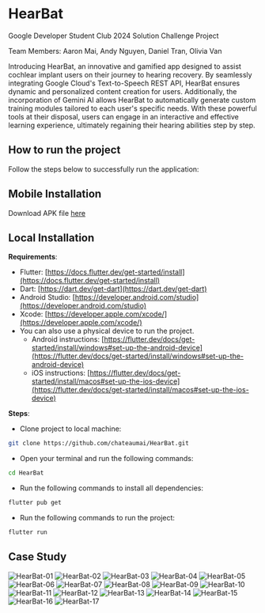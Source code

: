 # HearBat

Google Developer Student Club 2024 Solution Challenge Project

Team Members: Aaron Mai, Andy Nguyen, Daniel Tran, Olivia Van

Introducing HearBat, an innovative and gamified app designed to assist cochlear implant users on their journey to hearing recovery.
By seamlessly integrating Google Cloud's Text-to-Speech REST API, HearBat ensures dynamic and personalized content creation for users.
Additionally, the incorporation of Gemini AI allows HearBat to automatically generate custom training modules tailored to each user's specific needs.
With these powerful tools at their disposal, users can engage in an interactive and effective learning experience, ultimately regaining their hearing abilities step by step.

## How to run the project

Follow the steps below to successfully run the application:

## Mobile Installation

Download APK file [here](https://drive.google.com/file/d/11Fm5nk-UJnQtKkolB9zE87pldnlwx8U2/view?usp=drive_link)

## Local Installation

**Requirements**:

- Flutter: [https://docs.flutter.dev/get-started/install](https://docs.flutter.dev/get-started/install)
- Dart: [https://dart.dev/get-dart](https://dart.dev/get-dart)
- Android Studio: [https://developer.android.com/studio](https://developer.android.com/studio)
- Xcode: [https://developer.apple.com/xcode/](https://developer.apple.com/xcode/)
- You can also use a physical device to run the project.
  - Android instructions: [https://flutter.dev/docs/get-started/install/windows#set-up-the-android-device](https://flutter.dev/docs/get-started/install/windows#set-up-the-android-device)
  - iOS instructions: [https://flutter.dev/docs/get-started/install/macos#set-up-the-ios-device](https://flutter.dev/docs/get-started/install/macos#set-up-the-ios-device)

**Steps**:

- Clone project to local machine:

```bash
git clone https://github.com/chateaumai/HearBat.git
```

- Open your terminal and run the following commands:

```bash
cd HearBat
```

- Run the following commands to install all dependencies:

```bash
flutter pub get
```

- Run the following commands to run the project:

```bash
flutter run
```
## Case Study
![HearBat-01](https://github.com/chateaumai/HearBat/assets/136946607/0e51d87a-6665-413d-b766-371b26d934c4)
![HearBat-02](https://github.com/chateaumai/HearBat/assets/136946607/932970a3-01b7-468f-a212-80275008b710)
![HearBat-03](https://github.com/chateaumai/HearBat/assets/136946607/41f7161d-ecbc-4679-ad48-5fe4bc45c54f)
![HearBat-04](https://github.com/chateaumai/HearBat/assets/136946607/dfcd45b5-be4f-43d9-95f5-ca862e93e7ab)
![HearBat-05](https://github.com/chateaumai/HearBat/assets/136946607/c4932f44-61a0-43d5-bcce-a7fcb694f15d)
![HearBat-06](https://github.com/chateaumai/HearBat/assets/136946607/2de38f1e-6f1a-42cd-af9a-aebb39f18992)
![HearBat-07](https://github.com/chateaumai/HearBat/assets/136946607/c0e845ce-0185-4057-8e96-b759789b26d6)
![HearBat-08](https://github.com/chateaumai/HearBat/assets/136946607/27a3936a-faf5-4142-8a8b-8e0baf4966f5)
![HearBat-09](https://github.com/chateaumai/HearBat/assets/136946607/56bc5fcd-bdbb-404a-97cf-679debbc61c9)
![HearBat-10](https://github.com/chateaumai/HearBat/assets/136946607/f0d32874-fb63-484e-858c-7f666abcae85)
![HearBat-11](https://github.com/chateaumai/HearBat/assets/136946607/52fd0d37-44b8-41a6-b95c-86cd0fc44ebf)
![HearBat-12](https://github.com/chateaumai/HearBat/assets/136946607/39184e5e-f58f-4b76-955a-3265d67e1c0f)
![HearBat-13](https://github.com/chateaumai/HearBat/assets/136946607/69e91b05-fe7c-4ca7-8e01-b8e8944561b9)
![HearBat-14](https://github.com/chateaumai/HearBat/assets/136946607/61fc877e-8ac4-48e5-81f9-5ab9a391513f)
![HearBat-15](https://github.com/chateaumai/HearBat/assets/136946607/d225ded5-d2b2-4337-8b04-33ae51ed5906)
![HearBat-16](https://github.com/chateaumai/HearBat/assets/136946607/24b03e00-37fb-4a92-8da6-42f74457060b)
![HearBat-17](https://github.com/chateaumai/HearBat/assets/136946607/9d933f2d-4cbf-4f03-b52b-f786704d6886)











